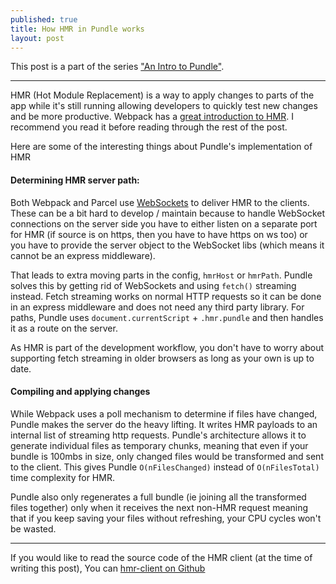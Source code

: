```yaml
---
published: true
title: How HMR in Pundle works
layout: post
---
```


This post is a part of the series ["An Intro to Pundle"][pundle-intro].

---

HMR (Hot Module Replacement) is a way to apply changes to parts of the app while it's still running allowing developers to quickly test new changes and be more productive. Webpack has a [great introduction to HMR][hmr-webpack]. I recommend you read it before reading through the rest of the post.

Here are some of the interesting things about Pundle's implementation of HMR

#### Determining HMR server path:

Both Webpack and Parcel use [WebSockets][ws] to deliver HMR to the clients. These can be a bit hard to develop / maintain because to handle WebSocket connections on the server side you have to either listen on a separate port for HMR (if source is on https, then you have to have https on ws too) or you have to provide the server object to the WebSocket libs (which means it cannot be an express middleware).

That leads to extra moving parts in the config, `hmrHost` or `hmrPath`. Pundle solves this by getting rid of WebSockets and using `fetch()` streaming instead. Fetch streaming works on normal HTTP requests so it can be done in an express middleware and does not need any third party library. For paths, Pundle uses `document.currentScript` + `.hmr.pundle` and then handles it as a route on the server.

As HMR is part of the development workflow, you don't have to worry about supporting fetch streaming in older browsers as long as your own is up to date.

#### Compiling and applying changes

While Webpack uses a poll mechanism to determine if files have changed, Pundle makes the server do the heavy lifting. It writes HMR payloads to an internal list of streaming http requests. Pundle's architecture allows it to generate individual files as temporary chunks, meaning that even if your bundle is 100mbs in size, only changed files would be transformed and sent to the client. This gives Pundle `O(nFilesChanged)` instead of `O(nFilesTotal)` time complexity for HMR.

Pundle also only regenerates a full bundle (ie joining all the transformed files together) only when it receives the next non-HMR request meaning that if you keep saving your files without refreshing, your CPU cycles won't be wasted.

---

If you would like to read the source code of the HMR client (at the time of writing this post), You can [hmr-client on Github](https://github.com/steelbrain/pundle/blob/192131782c9c76180cc6824cd1094955b3521e0f/packages/pundle-dev-middleware/src/client/hmr-client.js)

[pundle-intro]: /2018/07/09/an-intro-to-pundle.html
[hmr-webpack]: https://webpack.js.org/concepts/hot-module-replacement/
[ws]: https://developer.mozilla.org/en-US/docs/Web/API/WebSockets_API
